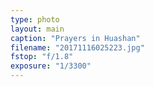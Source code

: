 ```yaml
---
type: photo
layout: main
caption: "Prayers in Huashan"
filename: "20171116025223.jpg"
fstop: "f/1.8"
exposure: "1/3300"
---
```

